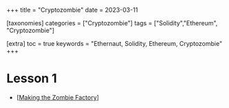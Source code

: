 +++
title = "Cryptozombie"
date = 2023-03-11

[taxonomies]
categories = ["Cryptozombie"]
tags = ["Solidity","Ethereum", "Cryptozombie"]

[extra]
toc = true
keywords = "Ethernaut, Solidity, Ethereum, Cryptozombie"
+++

# Lesson 1
- [[Making the Zombie Factory](@/blockchain/cryptozombie/lesson_1.md)]
